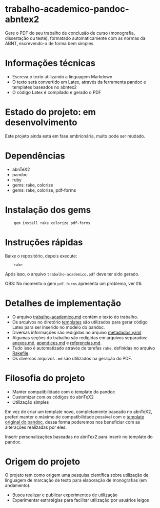 # trabalho-academico-pandoc-abntex2

Gere o PDF do seu trabalho de conclusão de curso (monografia, dissertação ou teste),
formatado automaticamente com as normas da ABNT, escrevendo-o de forma bem simples.

# Informações técnicas

- Escreva o texto utilizando a linguagem Markdown
- O texto será convertido em Latex, através da ferramenta pandoc e templates 
baseados no abntex2
- O código Latex é compilado e gerado o PDF

# Estado do projeto: em desenvolvimento

Este projeto ainda está em fase embrionária, muito pode ser mudado.

# Dependências

- abnTeX2
- pandoc
- ruby
- gems: rake, colorize
- gems: rake, colorize, pdf-forms

# Instalação dos gems

        gem install rake colorize pdf-forms

# Instruções rápidas

Baixe o repositório, depois execute:

        rake
		
Após isso, o arquivo `trabalho-academico.pdf` deve ter sido gerado.

OBS: No momento o gem `pdf-forms` apresenta um problema, ver #6.

# Detalhes de implementação

- O arquivo [trabalho-academico.md](https://github.com/abntex/trabalho-academico-pandoc-abntex2/blob/master/trabalho-academico.md) contém o texto do trabalho.
- Os arquivos no diretório [templates](https://github.com/abntex/trabalho-academico-pandoc-abntex2/tree/master/templates) são utilizados para gerar código  Latex para ser inserido no modelo do pandoc. 
- Diversas informações são redigidas no arquivo [metadados.yaml](https://github.com/abntex/trabalho-academico-pandoc-abntex2/blob/master/metadados.yaml)
- Algumas seções do trabalho são redigidas em arquivos separados: [anexos.md](https://github.com/abntex/trabalho-academico-pandoc-abntex2/blob/master/anexos.md), [apendices.md](https://github.com/abntex/trabalho-academico-pandoc-abntex2/blob/master/apendices.md) e [referencias.md](https://github.com/abntex/trabalho-academico-pandoc-abntex2/blob/master/referencias.md).
- Tudo isso é automatizado através de tarefas `rake`, definidas no arquivo [Rakefile](https://github.com/abntex/trabalho-academico-pandoc-abntex2/blob/master/Rakefile).
- Os diversos arquivos `.md` são utilizados na geração do PDF.

# Filosofia do projeto

- Manter compatibilidade com o template do pandoc
- Customizar com os códigos do abnTeX2
- Utilização simples

Em vez de criar um template novo, completamente baseado no abnTeX2,
preferi manter o máximo de compatibilidade possível com o
[template original do pandoc](https://github.com/jgm/pandoc-templates/blob/master/default.latex),
dessa forma poderemos nos beneficiar com as alterações realizadas por
eles.

Inserir personalizações baseadas no abnTex2 para inserir no template
do pandoc.

# Origem do projeto

O projeto tem como origem uma pesquisa científica sobre utilização de linguagem
de marcação de texto para elaboração de monografias (em andamento).

- Busca realizar e publicar experimentos de utilização
- Experimentar estratégias para facilitar utilização por usuários leigos

